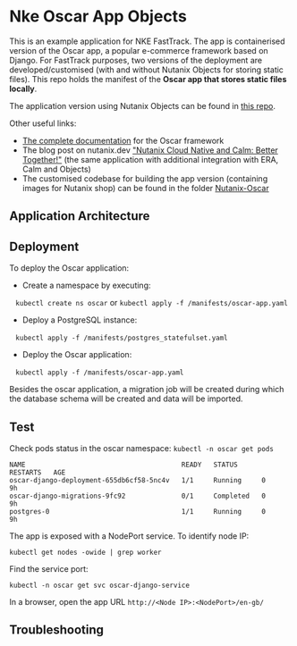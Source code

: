 # Nke Oscar App Objects

This is an example application for NKE FastTrack. The app is containerised version of the Oscar app, a popular e-commerce framework based on Django. For FastTrack purposes, two versions of the deployment are developed/customised (with and without Nutanix Objects for storing static files). This repo holds the manifest of the **Oscar app that stores static files locally**. 

The application version using Nutanix Objects can be found in [this repo](https://gitlab.steph-infra.emeagso.lab/pracdev/nke-oscar-app_objects).

Other useful links:

* [The complete documentation](https://django-oscar.readthedocs.io/en/latest/) for the Oscar framework
* The blog post on nutanix.dev ["Nutanix Cloud Native and Calm: Better Together!"](https://developer.nutanix.com/2019/01/13/nutanix-cloud-native-and-calm-better-together/) (the same application with additional integration with ERA, Calm and Objects)
* The customised codebase for building the app version (containing images for Nutanix shop) can be found in the folder [Nutanix-Oscar](https://github.com/nx-mjelicic/nke_oscar_app/tree/main/Nutanix-Oscar) 

## Application Architecture



## Deployment
To deploy the Oscar application:

* Create a namespace by executing:

  ``` kubectl create ns oscar``` or ```kubectl apply -f /manifests/oscar-app.yaml```

* Deploy a PostgreSQL instance:

  ``` kubectl apply -f /manifests/postgres_statefulset.yaml```

* Deploy the Oscar application:

  ``` kubectl apply -f /manifests/oscar-app.yaml```


Besides the oscar application, a migration job will be created during which the database schema will be created and data will be imported. 

## Test

Check pods status in the oscar namespace:
``` kubectl -n oscar get pods ```

```
NAME                                       READY   STATUS      RESTARTS   AGE
oscar-django-deployment-655db6cf58-5nc4v   1/1     Running     0          9h
oscar-django-migrations-9fc92              0/1     Completed   0          9h
postgres-0                                 1/1     Running     0          9h
```


The app is exposed with a NodePort service. To identify node IP:

``` kubectl get nodes -owide | grep worker ```

Find the service port:


``` kubectl -n oscar get svc oscar-django-service ```

In a browser, open the app URL `http://<Node IP>:<NodePort>/en-gb/` 

## Troubleshooting